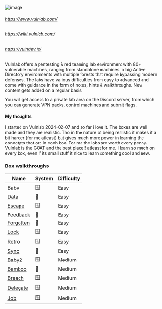 ![image](https://images.squarespace-cdn.com/content/v1/645cd03992f04603f1cee0e6/3426e498-a8f5-49b0-b970-21727c7df786/dark_transparent_full_blue_small.png?format=1500w)


###### https://www.vulnlab.com/
###### https://wiki.vulnlab.com/
###### https://vulndev.io/

Vulnlab offers a pentesting & red teaming lab environment with 80+ vulnerable machines, ranging from standalone machines to big Active Directory environments with multiple forests that require bypassing modern defenses. The labs have various difficulties from easy to advanced and come with guidance in the form of notes, hints & walkthroughs. New content gets added on a regular basis.

You will get access to a private lab area on the Discord server, from which you can generate VPN packs, control machines and submit flags.



#### My thoughts

I started on Vulnlab 2024-02-07 and so far i love it. The boxes are well made and they are realistic. Tho in the nature of being realistic it makes it a bit harder (for me atleast) but gives much more power in learning the concetpts that are in each box.  For me the labs are worth every penny. Vulnlab is the GOAT and the best place!! atleast for me. I learn so much on every box, even if its small stuff it nice to learn something cool and new. 


### Box walkthroughs

| Name | System | Difficulty |
| ---- | ---- | ---- |
| [Baby](https://github.com/suljov/CTF-Walkthroughs/tree/main/vulnlab/baby) | 🪟 | Easy |
| [Data](https://github.com/suljov/CTF-Walkthroughs/tree/main/vulnlab/Data) | 🐧 | Easy |
| [Escape](https://github.com/suljov/CTF-Walkthroughs/tree/main/vulnlab/Escape) | 🪟 | Easy |
| [Feedback](https://github.com/suljov/CTF-Walkthroughs/tree/main/vulnlab/Feedback) | 🐧 | Easy |
| [Forgotten](https://github.com/suljov/CTF-Walkthroughs/tree/main/vulnlab/Boxes/Forgotten) | 🐧 | Easy |
| [Lock](https://github.com/suljov/CTF-Walkthroughs/tree/main/vulnlab/Boxes/Lock) | 🪟 | Easy |
| [Retro](https://github.com/suljov/CTF-Walkthroughs/tree/main/vulnlab/Boxes/Retro) | 🪟 | Easy |
| [Sync](https://github.com/suljov/CTF-Walkthroughs/tree/main/vulnlab/Boxes/Sync) | 🐧 | Easy |
| [Baby2](https://github.com/suljov/CTF-Walkthroughs/tree/main/vulnlab/Boxes/Baby2) | 🪟 | Medium |
| [Bamboo](https://github.com/suljov/CTF-Walkthroughs/tree/main/vulnlab/Boxes/Bamboo) | 🐧 | Medium |
| [Breach](https://github.com/suljov/CTF-Walkthroughs/tree/main/vulnlab/Boxes/Breach) | 🪟 | Medium |
| [Delegate](https://github.com/suljov/CTF-Walkthroughs/tree/main/vulnlab/Boxes/Delegate) | 🪟 | Medium |
| [Job](https://github.com/suljov/CTF-Walkthroughs/tree/main/vulnlab/Boxes/Job) | 🪟 | Medium |

